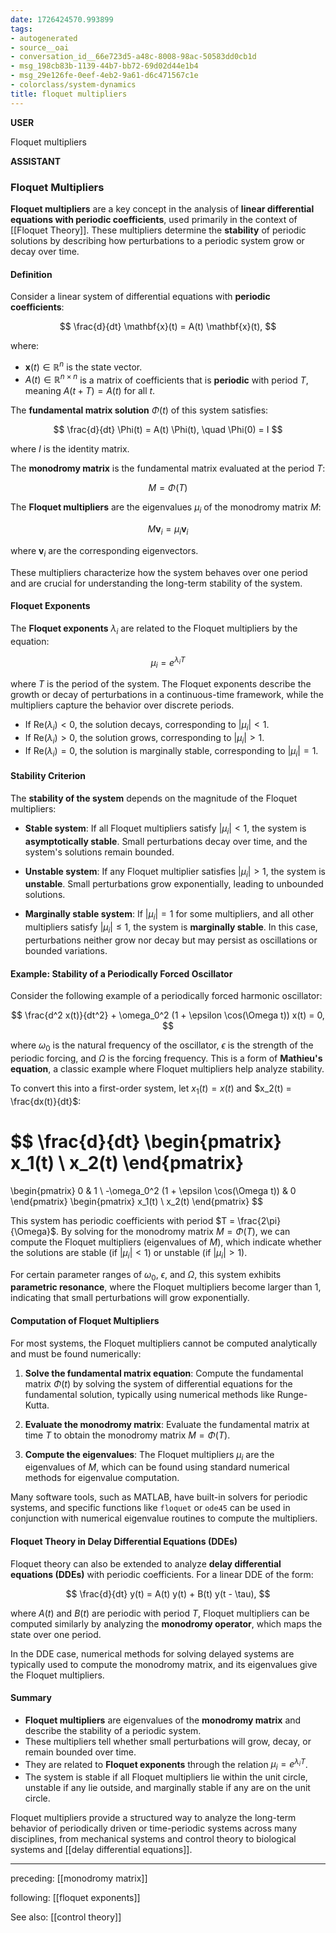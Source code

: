 ```yaml
---
date: 1726424570.993899
tags:
- autogenerated
- source__oai
- conversation_id__66e723d5-a48c-8008-98ac-50583dd0cb1d
- msg_198cb83b-1139-44b7-bb72-69d02d44e1b4
- msg_29e126fe-0eef-4eb2-9a61-d6c471567c1e
- colorclass/system-dynamics
title: floquet multipliers
---
```


**USER**

Floquet multipliers


**ASSISTANT**

### Floquet Multipliers

**Floquet multipliers** are a key concept in the analysis of **linear differential equations with periodic coefficients**, used primarily in the context of [[Floquet Theory]]. These multipliers determine the **stability** of periodic solutions by describing how perturbations to a periodic system grow or decay over time.

#### Definition

Consider a linear system of differential equations with **periodic coefficients**:

$$
\frac{d}{dt} \mathbf{x}(t) = A(t) \mathbf{x}(t),
$$

where:

- $\mathbf{x}(t) \in \mathbb{R}^n$ is the state vector.
- $A(t) \in \mathbb{R}^{n \times n}$ is a matrix of coefficients that is **periodic** with period $T$, meaning $A(t + T) = A(t)$ for all $t$.

The **fundamental matrix solution** $\Phi(t)$ of this system satisfies:

$$
\frac{d}{dt} \Phi(t) = A(t) \Phi(t), \quad \Phi(0) = I
$$

where $I$ is the identity matrix.

The **monodromy matrix** is the fundamental matrix evaluated at the period $T$:

$$
M = \Phi(T)
$$

The **Floquet multipliers** are the eigenvalues $\mu_i$ of the monodromy matrix $M$:

$$
M \mathbf{v}_i = \mu_i \mathbf{v}_i
$$

where $\mathbf{v}_i$ are the corresponding eigenvectors.

These multipliers characterize how the system behaves over one period and are crucial for understanding the long-term stability of the system.

#### Floquet Exponents

The **Floquet exponents** $\lambda_i$ are related to the Floquet multipliers by the equation:

$$
\mu_i = e^{\lambda_i T}
$$

where $T$ is the period of the system. The Floquet exponents describe the growth or decay of perturbations in a continuous-time framework, while the multipliers capture the behavior over discrete periods.

- If $\text{Re}(\lambda_i) < 0$, the solution decays, corresponding to $|\mu_i| < 1$.
- If $\text{Re}(\lambda_i) > 0$, the solution grows, corresponding to $|\mu_i| > 1$.
- If $\text{Re}(\lambda_i) = 0$, the solution is marginally stable, corresponding to $|\mu_i| = 1$.

#### Stability Criterion

The **stability of the system** depends on the magnitude of the Floquet multipliers:

- **Stable system**: If all Floquet multipliers satisfy $|\mu_i| < 1$, the system is **asymptotically stable**. Small perturbations decay over time, and the system's solutions remain bounded.
  
- **Unstable system**: If any Floquet multiplier satisfies $|\mu_i| > 1$, the system is **unstable**. Small perturbations grow exponentially, leading to unbounded solutions.

- **Marginally stable system**: If $|\mu_i| = 1$ for some multipliers, and all other multipliers satisfy $|\mu_i| \leq 1$, the system is **marginally stable**. In this case, perturbations neither grow nor decay but may persist as oscillations or bounded variations.

#### Example: Stability of a Periodically Forced Oscillator

Consider the following example of a periodically forced harmonic oscillator:

$$
\frac{d^2 x(t)}{dt^2} + \omega_0^2 (1 + \epsilon \cos(\Omega t)) x(t) = 0,
$$

where $\omega_0$ is the natural frequency of the oscillator, $\epsilon$ is the strength of the periodic forcing, and $\Omega$ is the forcing frequency. This is a form of **Mathieu's equation**, a classic example where Floquet multipliers help analyze stability.

To convert this into a first-order system, let $x_1(t) = x(t)$ and $x_2(t) = \frac{dx(t)}{dt}$:

$$
\frac{d}{dt}
\begin{pmatrix}
x_1(t) \\
x_2(t)
\end{pmatrix}
=
\begin{pmatrix}
0 & 1 \\
-\omega_0^2 (1 + \epsilon \cos(\Omega t)) & 0
\end{pmatrix}
\begin{pmatrix}
x_1(t) \\
x_2(t)
\end{pmatrix}
$$

This system has periodic coefficients with period $T = \frac{2\pi}{\Omega}$. By solving for the monodromy matrix $M = \Phi(T)$, we can compute the Floquet multipliers (eigenvalues of $M$), which indicate whether the solutions are stable (if $|\mu_i| < 1$) or unstable (if $|\mu_i| > 1$).

For certain parameter ranges of $\omega_0$, $\epsilon$, and $\Omega$, this system exhibits **parametric resonance**, where the Floquet multipliers become larger than 1, indicating that small perturbations will grow exponentially.

#### Computation of Floquet Multipliers

For most systems, the Floquet multipliers cannot be computed analytically and must be found numerically:

1. **Solve the fundamental matrix equation**: Compute the fundamental matrix $\Phi(t)$ by solving the system of differential equations for the fundamental solution, typically using numerical methods like Runge-Kutta.

2. **Evaluate the monodromy matrix**: Evaluate the fundamental matrix at time $T$ to obtain the monodromy matrix $M = \Phi(T)$.

3. **Compute the eigenvalues**: The Floquet multipliers $\mu_i$ are the eigenvalues of $M$, which can be found using standard numerical methods for eigenvalue computation.

Many software tools, such as MATLAB, have built-in solvers for periodic systems, and specific functions like `floquet` or `ode45` can be used in conjunction with numerical eigenvalue routines to compute the multipliers.

#### Floquet Theory in Delay Differential Equations (DDEs)

Floquet theory can also be extended to analyze **delay differential equations (DDEs)** with periodic coefficients. For a linear DDE of the form:

$$
\frac{d}{dt} y(t) = A(t) y(t) + B(t) y(t - \tau),
$$

where $A(t)$ and $B(t)$ are periodic with period $T$, Floquet multipliers can be computed similarly by analyzing the **monodromy operator**, which maps the state over one period.

In the DDE case, numerical methods for solving delayed systems are typically used to compute the monodromy matrix, and its eigenvalues give the Floquet multipliers.

#### Summary

- **Floquet multipliers** are eigenvalues of the **monodromy matrix** and describe the stability of a periodic system.
- These multipliers tell whether small perturbations will grow, decay, or remain bounded over time.
- They are related to **Floquet exponents** through the relation $\mu_i = e^{\lambda_i T}$.
- The system is stable if all Floquet multipliers lie within the unit circle, unstable if any lie outside, and marginally stable if any are on the unit circle.

Floquet multipliers provide a structured way to analyze the long-term behavior of periodically driven or time-periodic systems across many disciplines, from mechanical systems and control theory to biological systems and [[delay differential equations]].


---

preceding: [[monodromy matrix]]  


following: [[floquet exponents]]

See also: [[control theory]]